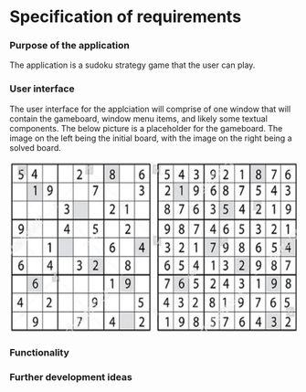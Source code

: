 # Specification of requirements

### Purpose of the application

The application is a sudoku strategy game that the user can play.

### User interface

The user interface for the applciation will comprise of one window that will contain the gameboard, window menu items, and likely some textual components. The below picture is a placeholder for the gameboard. The image on the left being the initial board, with the image on the right being a solved board.

<img src="./kuvat/sudoku.jpg" width="600" height="300" />

### Functionality

### Further development ideas
